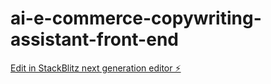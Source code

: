 # ai-e-commerce-copywriting-assistant-front-end

[Edit in StackBlitz next generation editor ⚡️](https://stackblitz.com/~/github.com/niqifan007/ai-e-commerce-copywriting-assistant-front-end)